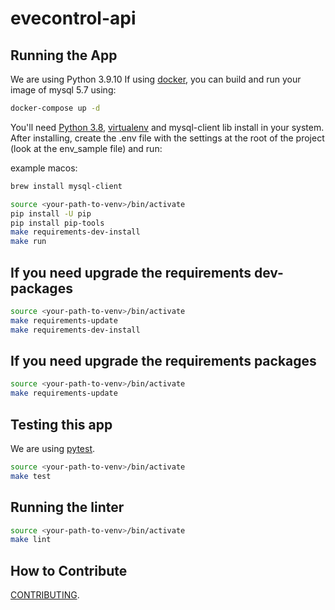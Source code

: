 # evecontrol-api

## Running the App

We are using Python 3.9.10 If using [docker](https://www.docker.com/), you can build and run your image of mysql 5.7 using:

```bash
docker-compose up -d
```

You'll need [Python 3.8](https://www.python.org/downloads/), [virtualenv](https://virtualenv.pypa.io/en/latest) and mysql-client lib install in your system. After installing, create the .env file with the settings at the root of the project (look at the env_sample file) and run:

example macos:
```bash
brew install mysql-client
```

```bash
source <your-path-to-venv>/bin/activate
pip install -U pip
pip install pip-tools
make requirements-dev-install
make run
```

## If you need upgrade the requirements dev-packages

```bash
source <your-path-to-venv>/bin/activate
make requirements-update
make requirements-dev-install
```

## If you need upgrade the requirements packages

```bash
source <your-path-to-venv>/bin/activate
make requirements-update
```

## Testing this app

We are using [pytest](https://docs.pytest.org/en/latest/).

```bash
source <your-path-to-venv>/bin/activate
make test
```

## Running the linter

```bash
source <your-path-to-venv>/bin/activate
make lint
```

## How to Contribute

[CONTRIBUTING](CONTRIBUTING.md).

